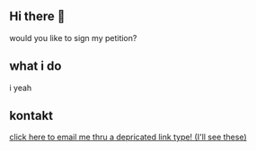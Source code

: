 ## Hi there 👋
would you like to sign my petition?

## what i do
i yeah

## kontakt
<a href="mailto:reallygayrat@gmail.com">click here to email me thru a depricated link type! (I'll see these)</a>
